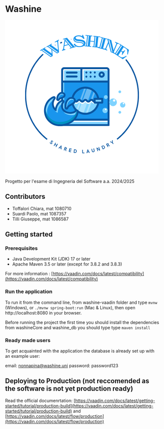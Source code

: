 # Washine  

![alt text](https://github.com/UniGiu/Washine/blob/main/docs/Immagini/Logo.png)

Progetto per l'esame di Ingegneria del Software a.a. 2024/2025

## Contributors

- Toffalori Chiara, mat 1080710
- Suardi Paolo, mat 1087357
- Tilli Giuseppe, mat 1086587

## Getting started ##

### Prerequisites ###

- Java Development Kit (JDK) 17 or later
- Apache Maven 3.5 or later (except for 3.8.2 and 3.8.3)

For more information :  [https://vaadin.com/docs/latest/compatibility](https://vaadin.com/docs/latest/compatibility)

### Run the application

To run it from the command line,
from washine-vaadin folder and type `mvnw` (Windows), or `./mvnw spring-boot:run` (Mac & Linux), then open
http://localhost:8080 in your browser.

Before running the project the first time you should install the dependencies
from washineCore and washine_db you should type type `maven install`

### Ready made users ###
To get acquainted with the application the database is already set up  with an example user:
 
 email: nonnapina@washine.uni
 password: password123

## Deploying to Production (not reccomended as the software is not yet production ready)

Read the official documenrtation: [https://vaadin.com/docs/latest/getting-started/tutorial/production-build](https://vaadin.com/docs/latest/getting-started/tutorial/production-build) and 
[https://vaadin.com/docs/latest/flow/production](https://vaadin.com/docs/latest/flow/production)
